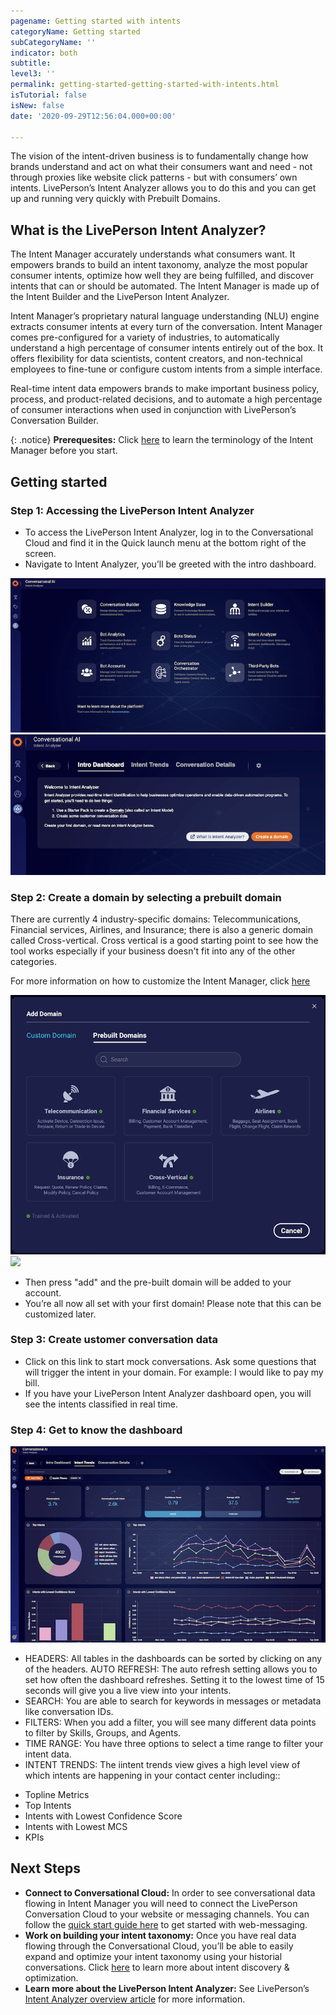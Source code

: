 ```yaml
---
pagename: Getting started with intents
categoryName: Getting started
subCategoryName: ''
indicator: both
subtitle: 
level3: ''
permalink: getting-started-getting-started-with-intents.html
isTutorial: false
isNew: false
date: '2020-09-29T12:56:04.000+00:00'

---
```


The vision of the intent-driven business is to fundamentally change how brands understand and act on what their consumers want and need - not through proxies like website click patterns - but with consumers’ own intents. LivePerson’s Intent Analyzer allows you to do this and you can get up and running very quickly with Prebuilt Domains.

## What is the LivePerson Intent Analyzer?

The Intent Manager accurately understands what consumers want. It empowers brands to build an intent taxonomy, analyze the most popular consumer intents, optimize how well they are being fulfilled, and discover intents that can or should be automated. The Intent Manager is made up of the Intent Builder and the LivePerson Intent Analyzer.

Intent Manager’s proprietary natural language understanding (NLU) engine extracts consumer intents at every turn of the conversation. Intent Manager comes pre-configured for a variety of industries, to automatically understand a high percentage of consumer intents entirely out of the box. It offers flexibility for data scientists, content creators, and non-technical employees to fine-tune or configure custom intents from a simple interface.

Real-time intent data empowers brands to make important business policy, process, and product-related decisions, and to automate a high percentage of consumer interactions when used in conjunction with LivePerson’s Conversation Builder.

{: .notice}
**Prerequesites:** 
Click [here](https://knowledge.liveperson.com/ai-bots-automation-liveperson-intent-analyzer-overview.html#terminology) to learn the terminology of the Intent Manager before you start.

## Getting started

### Step 1: Accessing the LivePerson Intent Analyzer 

* To access the LivePerson Intent Analyzer, log in to the Conversational Cloud and find it in the Quick launch menu at the bottom right of the screen.
* Navigate to Intent Analyzer, you’ll be greeted with the intro dashboard. 

![](img/Getting-started-intent-manager-1.png)
![](img/Getting-started-intent-manager-2.png)

### Step 2: Create a domain by selecting a prebuilt domain

There are currently 4 industry-specific domains: Telecommunications, Financial services, Airlines, and Insurance; there is also a generic domain called Cross-vertical. Cross vertical is a good starting point to see how the tool works especially if your business doesn't fit into any of the other categories.

For more information on how to customize the Intent Manager, click [here](https://knowledge.liveperson.com/ai-bots-automation-liveperson-intent-analyzer-overview.html)

![](img/Getting-started-intent3.png)
![](Getting-started-intent4.png)

* Then press "add" and the pre-built domain will be added to your account. 
* You’re all now all set with your first domain! Please note that this can be customized later.

### Step 3: Create  ustomer conversation data
* Click on this link to start mock conversations. Ask some questions that will trigger the intent in your domain. For example: I would like to pay my bill. 
* If you have your LivePerson Intent Analyzer dashboard open, you will see the intents classified in real time.

### Step 4: Get to know the dashboard
![](img/Getting-started-intent-manager-5.png)

* HEADERS: All tables in the dashboards can be sorted by clicking on any of the headers.
AUTO REFRESH: The auto refresh setting allows you to set how often the dashboard refreshes. Setting it to the lowest time of 15 seconds will give you a live view into your intents.
* SEARCH: You are able to search for keywords in messages or metadata like conversation IDs.
* FILTERS: When you add a filter, you will see many different data points to filter by Skills, Groups, and Agents.
* TIME RANGE: You have three options to select a time range to filter your intent data.
* INTENT TRENDS: The iintent trends view gives a high level view of which intents are happening in your contact center including::
- Topline Metrics
- Top Intents
- Intents with Lowest Confidence Score
- Intents with Lowest MCS
- KPIs

## Next Steps
* **Connect to Conversational Cloud:** In order to see conversational data flowing in Intent Manager you will need to connect the LivePerson Conversation Cloud to your website or messaging channels. You can follow the [quick start guide here](https://knowledge.liveperson.com/getting-started-quick-start-guides-web-messaging-quick-start.html) to get started with web-messaging. 
* **Work on building your intent taxonomy:** Once you have real data flowing through the Conversational Cloud, you’ll be able to easily expand and optimize your intent taxonomy using your historial conversations. Click [here](https://knowledge.liveperson.com/ai-bots-automation-intent-analyzer-dashboard.html#self-service-intent-discovery-and-optimization) to learn more about intent discovery & optimization.
* **Learn more about the LivePerson Intent Analyzer:** See LivePerson’s [Intent Analyzer overview article](https://knowledge.liveperson.com/ai-bots-automation-liveperson-intent-analyzer-overview.html) for more information. 

